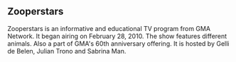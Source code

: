 ## Zooperstars

Zooperstars is an informative and educational TV program from GMA Network. It began airing on February 28, 2010. The show features different animals. Also a part of GMA's 60th anniversary offering. It is hosted by Gelli de Belen, Julian Trono and Sabrina Man.